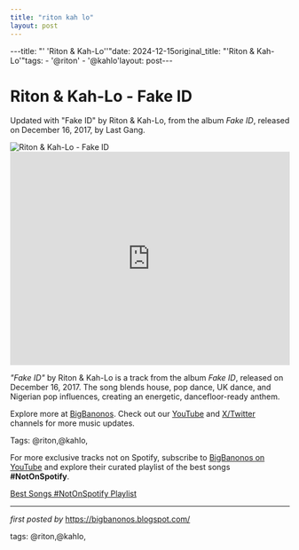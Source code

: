 ```yaml
---
title: "riton kah lo"
layout: post
---
```

---title: "' 'Riton & Kah-Lo''"date: 2024-12-15original_title: "'Riton & Kah-Lo'"tags:  - '@riton'  - '@kahlo'layout: post---<!-- Title of the Post --><h1 >Riton & Kah-Lo - Fake ID</h1> <!-- Introductory Text --><p >Updated with "Fake ID" by Riton & Kah-Lo, from the album *Fake ID*, released on December 16, 2017, by Last Gang.</p> <!-- Featured Image --><div > <img src="https://i.scdn.co/image/ab67616d0000b273eefd44a5b2c10d019aeb02f7" alt="Riton & Kah-Lo - Fake ID" /></div> <!-- YouTube Video Embed --><div > <iframe width="100%" height="385" src="https://www.youtube.com/embed/Lp__a8p0xCY" title="Riton & Kah-Lo - Fake I.D." frameborder="0" allow="accelerometer; autoplay; clipboard-write; encrypted-media; gyroscope; picture-in-picture; web-share" referrerpolicy="strict-origin-when-cross-origin" allowfullscreen></iframe></div> <!-- Song Information --><div > <p><em>"Fake ID"</em> by Riton & Kah-Lo is a track from the album *Fake ID*, released on December 16, 2017. The song blends house, pop dance, UK dance, and Nigerian pop influences, creating an energetic, dancefloor-ready anthem.</p></div> <!-- Footer Links --><div > <p>Explore more at <a href="https://bigbanonos.blogspot.com/" target="_blank">BigBanonos</a>. Check out our <a href="https://www.youtube.com/@BigBanonos" target="_blank">YouTube</a> and <a href="https://x.com/bigbanonos" target="_blank">X/Twitter</a> channels for more music updates.</p></div> <!-- Tags --><p >Tags: @riton,@kahlo,</p><!--Subscribe and Playlist Links--><div>    <p>For more exclusive tracks not on Spotify, subscribe to <a href="https://www.youtube.com/@BigBanonos" target="_blank">BigBanonos on YouTube</a> and explore their curated playlist of the best songs <strong>#NotOnSpotify</strong>.</p>    <p><a href="https://www.youtube.com/playlist?list=PLtuNtuTatqI0kFahUCbtbfenC_ET5O_tr" target="_blank">Best Songs #NotOnSpotify Playlist<br /></a></p></div><hr /><p><em>first posted by</em> <a href="https://bigbanonos.blogspot.com/" rel="noopener" target="_new">https://bigbanonos.blogspot.com/</a></p><p>tags: @riton,@kahlo,</p>